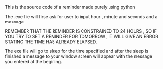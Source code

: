 This is the source code of a reminder made purely using python

The .exe file will firse ask for user to input hour , minute and seconds and a message.

REMEMBER THAT THE REMINDER IS CONSTRAINED TO 24 HOURS , SO IF YOU TRY TO SET A REMINDER FOR TOMORROW , IT WILL GIVE AN ERROR STATING THE TIME HAS ALREADY ELAPSED.

The exe file will go to sleep for the time specified and after the sleep is finished a message to your window screen will appear with the message you entered at the begining.
